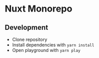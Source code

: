 # Nuxt Monorepo

## Development

- Clone repository
- Install dependencies with `yarn install`
- Open playground with `yarn play`
